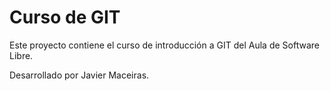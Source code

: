 # Curso de GIT

Este proyecto contiene el curso de introducción a GIT del Aula de Software Libre.

Desarrollado por Javier Maceiras.





